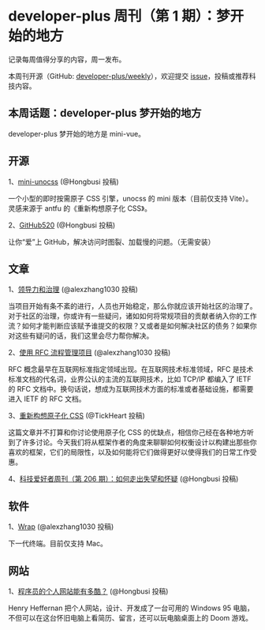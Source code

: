 # developer-plus 周刊（第 1 期）：梦开始的地方

记录每周值得分享的内容，周一发布。

本周刊开源（GitHub: [developer-plus/weekly](https://github.com/developer-plus/weekly)），欢迎提交 [issue](https://github.com/developer-plus/weekly/issues/new/choose)，投稿或推荐科技内容。

## 本周话题：developer-plus 梦开始的地方

developer-plus 梦开始的地方是 mini-vue。

## 开源

1、[mini-unocss](https://github.com/developer-plus/mini-unocss) (@Hongbusi 投稿)

一个小型的即时按需原子 CSS 引擎，unocss 的 mini 版本（目前仅支持 Vite）。灵感来源于 antfu 的《重新构想原子化 CSS》。

2、[GitHub520](https://github.com/521xueweihan/GitHub520) (@Hongbusi 投稿)

让你“爱”上 GitHub，解决访问时图裂、加载慢的问题。（无需安装）

## 文章

1、[领导力和治理](https://opensource.guide/zh-hans/leadership-and-governance) (@alexzhang1030 投稿)

当项目开始有条不紊的进行，人员也开始稳定，那么你就应该开始社区的治理了。对于社区的治理，你或许有一些疑问，诸如如何将常规项目的贡献者纳入你的工作流？如何才能判断应该赋予谁提交的权限？又或者是如何解决社区的债务？如果你对这些有疑问的话，我们这里会尽力帮你解决。

2、[使用 RFC 流程管理项目](https://www.rectcircle.cn/series/software-project-management/use-rfc-manage) (@alexzhang1030 投稿)

RFC 概念最早在互联网标准指定领域出现。在互联网技术标准领域，RFC 是技术标准文档的代名词，业界公认的主流的互联网技术，比如 TCP/IP 都编入了 IETF 的 RFC 文档中。换句话说，想成为互联网技术方面的标准或者基础设施，都需要进入 IETF 的 RFC 文档。

3、[重新构想原子化 CSS](https://antfu.me/posts/reimagine-atomic-css-zh) (@TickHeart 投稿)

这篇文章并不打算和你讨论使用原子化 CSS 的优缺点，相信你己经在各种地方听到了许多讨论。今天我们将从框架作者的角度来聊聊如何权衡设计以构建出那些你喜欢的框架，它们的局限性，以及如何能将它们做得更好以使得我们的日常工作受惠。

4、[科技爱好者周刊（第 206 期）：如何走出失望和怀疑](https://github.com/ruanyf/weekly/blob/master/docs/issue-206.md) (@Hongbusi 投稿)

## 软件

1、[Wrap](https://www.warp.dev) (@alexzhang1030 投稿)

下一代终端。目前仅支持 Mac。

## 网站

1、[程序员的个人网站能有多酷？](https://henryheffernan.com) (@Hongbusi 投稿)

Henry Heffernan 把个人网站，设计、开发成了一台可用的 Windows 95 电脑，不但可以在这台怀旧电脑上看简历、留言，还可以玩电脑桌面上的 Doom 游戏。
